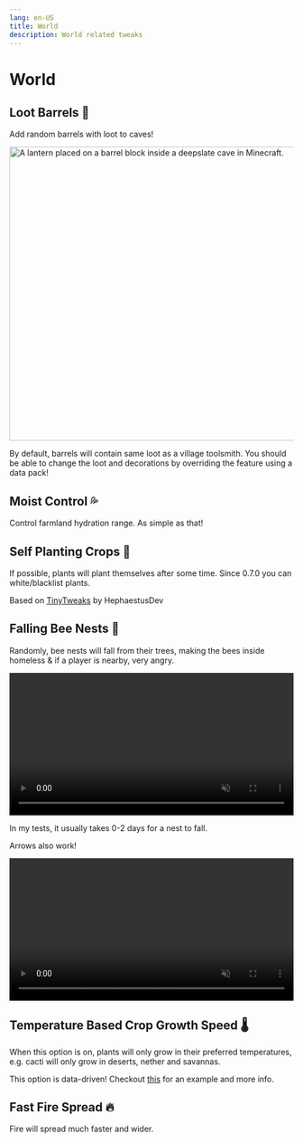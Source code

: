 ```yaml
---
lang: en-US
title: World
description: World related tweaks
---
```


# World

## Loot Barrels 💎 <Badge type="tip" text="^1.13.0" />

Add random barrels with loot to caves!

<img alt="A lantern placed on a barrel block inside a deepslate cave in Minecraft." style="display: block; margin-left: auto; margin-right: auto;" src="/images/world_loot_barrels.webp" width="520">

By default, barrels will contain same loot as a village toolsmith. You should be able to change the loot and decorations by overriding the feature using a data pack!

## Moist Control 💦 <Badge type="tip" text="^1.4.0" />

Control farmland hydration range. As simple as that!

## Self Planting Crops 🌾 <Badge type="tip" text="^0.6.0" />

If possible, plants will plant themselves after some time. Since 0.7.0 you can white/blacklist plants.

Based on [TinyTweaks](https://www.curseforge.com/minecraft/mc-mods/tinytweaks) by HephaestusDev

## Falling Bee Nests 🐝 <Badge type="tip" text="^0.1" />

Randomly, bee nests will fall from their trees, making the bees inside homeless & if a player is nearby, very angry.

<video style="display: block; margin-left: auto; margin-right: auto; max-width: 100%;" width="520" muted autoplay loop>
  <source src="/videos/bee_fall.webm" type="video/mp4">
  Your browser does not support the video tag.
</video>

In my tests, it usually takes 0-2 days for a nest to fall.

Arrows also work!

<video style="display: block; margin-left: auto; margin-right: auto; max-width: 100%;" width="520" muted autoplay loop>
  <source src="/videos/bee_fall_arrow.webm" type="video/mp4">
  Your browser does not support the video tag.
</video>

## Temperature Based Crop Growth Speed 🌡️ <Badge type="tip" text="^0.4" />

When this option is on, plants will only grow in their preferred temperatures, e.g. cacti will only grow in deserts, nether and savannas.

This option is data-driven! Checkout [this](https://github.com/melontini/andromeda/blob/1.20-fabric/src/main/resources/data/andromeda/andromeda/crop_temperatures/crops/minecraft_wheat.json) for an example and more info.

## Fast Fire Spread 🔥 <Badge type="danger" text="Deprecated" /> <Badge type="tip" text="^0.2.1" />

Fire will spread much faster and wider.


